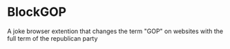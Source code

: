 # BlockGOP
A joke browser extention that changes the term "GOP" on websites with the full term of the republican party

